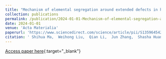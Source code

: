 ```yaml
---
title: "Mechanism of elemental segregation around extended defects in high-entropy alloys and its effect on mechanical properties"
collection: publications
permalink: /publication/2024-01-01-Mechanism-of-elemental-segregation-around-extended-defects-in-high-entropy-alloys-and-its-effect-on-mechanical-properties
date: 2024-01-01
venue: 'Acta Materialia'
paperurl: 'https://www.sciencedirect.com/science/article/pii/S1359645423008662'
citation: ' Shihua Ma,  Weihong Liu,  Qian Li,  Jun Zhang,  Shasha Huang,  Yaoxu Xiong,  Biao Xu,  Tao Yang,  Shijun Zhao, &quot;Mechanism of elemental segregation around extended defects in high-entropy alloys and its effect on mechanical properties.&quot; Acta Materialia, 2024.'
---
```

[Access paper here](https://www.sciencedirect.com/science/article/pii/S1359645423008662){:target="_blank"}
